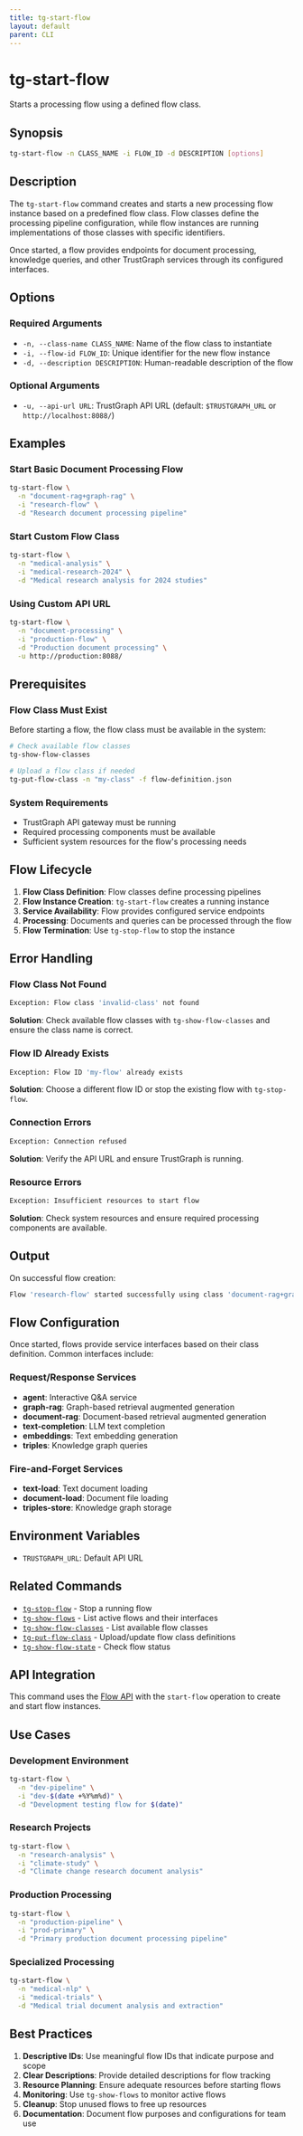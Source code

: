 ```yaml
---
title: tg-start-flow
layout: default
parent: CLI
---
```


# tg-start-flow

Starts a processing flow using a defined flow class.

## Synopsis

```bash
tg-start-flow -n CLASS_NAME -i FLOW_ID -d DESCRIPTION [options]
```

## Description

The `tg-start-flow` command creates and starts a new processing flow instance based on a predefined flow class. Flow classes define the processing pipeline configuration, while flow instances are running implementations of those classes with specific identifiers.

Once started, a flow provides endpoints for document processing, knowledge queries, and other TrustGraph services through its configured interfaces.

## Options

### Required Arguments

- `-n, --class-name CLASS_NAME`: Name of the flow class to instantiate
- `-i, --flow-id FLOW_ID`: Unique identifier for the new flow instance
- `-d, --description DESCRIPTION`: Human-readable description of the flow

### Optional Arguments

- `-u, --api-url URL`: TrustGraph API URL (default: `$TRUSTGRAPH_URL` or `http://localhost:8088/`)

## Examples

### Start Basic Document Processing Flow
```bash
tg-start-flow \
  -n "document-rag+graph-rag" \
  -i "research-flow" \
  -d "Research document processing pipeline"
```

### Start Custom Flow Class
```bash
tg-start-flow \
  -n "medical-analysis" \
  -i "medical-research-2024" \
  -d "Medical research analysis for 2024 studies"
```

### Using Custom API URL
```bash
tg-start-flow \
  -n "document-processing" \
  -i "production-flow" \
  -d "Production document processing" \
  -u http://production:8088/
```

## Prerequisites

### Flow Class Must Exist
Before starting a flow, the flow class must be available in the system:

```bash
# Check available flow classes
tg-show-flow-classes

# Upload a flow class if needed
tg-put-flow-class -n "my-class" -f flow-definition.json
```

### System Requirements
- TrustGraph API gateway must be running
- Required processing components must be available
- Sufficient system resources for the flow's processing needs

## Flow Lifecycle

1. **Flow Class Definition**: Flow classes define processing pipelines
2. **Flow Instance Creation**: `tg-start-flow` creates a running instance
3. **Service Availability**: Flow provides configured service endpoints
4. **Processing**: Documents and queries can be processed through the flow
5. **Flow Termination**: Use `tg-stop-flow` to stop the instance

## Error Handling

### Flow Class Not Found
```bash
Exception: Flow class 'invalid-class' not found
```
**Solution**: Check available flow classes with `tg-show-flow-classes` and ensure the class name is correct.

### Flow ID Already Exists
```bash
Exception: Flow ID 'my-flow' already exists
```
**Solution**: Choose a different flow ID or stop the existing flow with `tg-stop-flow`.

### Connection Errors
```bash
Exception: Connection refused
```
**Solution**: Verify the API URL and ensure TrustGraph is running.

### Resource Errors
```bash
Exception: Insufficient resources to start flow
```
**Solution**: Check system resources and ensure required processing components are available.

## Output

On successful flow creation:
```bash
Flow 'research-flow' started successfully using class 'document-rag+graph-rag'
```

## Flow Configuration

Once started, flows provide service interfaces based on their class definition. Common interfaces include:

### Request/Response Services
- **agent**: Interactive Q&A service
- **graph-rag**: Graph-based retrieval augmented generation
- **document-rag**: Document-based retrieval augmented generation
- **text-completion**: LLM text completion
- **embeddings**: Text embedding generation
- **triples**: Knowledge graph queries

### Fire-and-Forget Services
- **text-load**: Text document loading
- **document-load**: Document file loading
- **triples-store**: Knowledge graph storage

## Environment Variables

- `TRUSTGRAPH_URL`: Default API URL

## Related Commands

- [`tg-stop-flow`](tg-stop-flow) - Stop a running flow
- [`tg-show-flows`](tg-show-flows) - List active flows and their interfaces
- [`tg-show-flow-classes`](tg-show-flow-classes) - List available flow classes
- [`tg-put-flow-class`](tg-put-flow-class) - Upload/update flow class definitions
- [`tg-show-flow-state`](tg-show-flow-state) - Check flow status

## API Integration

This command uses the [Flow API](../apis/api-flow) with the `start-flow` operation to create and start flow instances.

## Use Cases

### Development Environment
```bash
tg-start-flow \
  -n "dev-pipeline" \
  -i "dev-$(date +%Y%m%d)" \
  -d "Development testing flow for $(date)"
```

### Research Projects
```bash
tg-start-flow \
  -n "research-analysis" \
  -i "climate-study" \
  -d "Climate change research document analysis"
```

### Production Processing
```bash
tg-start-flow \
  -n "production-pipeline" \
  -i "prod-primary" \
  -d "Primary production document processing pipeline"
```

### Specialized Processing
```bash
tg-start-flow \
  -n "medical-nlp" \
  -i "medical-trials" \
  -d "Medical trial document analysis and extraction"
```

## Best Practices

1. **Descriptive IDs**: Use meaningful flow IDs that indicate purpose and scope
2. **Clear Descriptions**: Provide detailed descriptions for flow tracking
3. **Resource Planning**: Ensure adequate resources before starting flows
4. **Monitoring**: Use `tg-show-flows` to monitor active flows
5. **Cleanup**: Stop unused flows to free up resources
6. **Documentation**: Document flow purposes and configurations for team use
